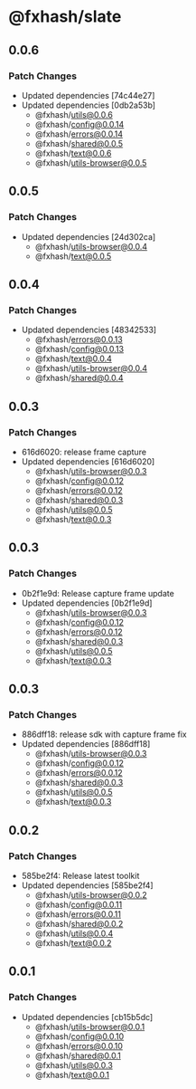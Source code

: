 # @fxhash/slate

## 0.0.6

### Patch Changes

- Updated dependencies [74c44e27]
- Updated dependencies [0db2a53b]
  - @fxhash/utils@0.0.6
  - @fxhash/config@0.0.14
  - @fxhash/errors@0.0.14
  - @fxhash/shared@0.0.5
  - @fxhash/text@0.0.6
  - @fxhash/utils-browser@0.0.5

## 0.0.5

### Patch Changes

- Updated dependencies [24d302ca]
  - @fxhash/utils-browser@0.0.4
  - @fxhash/text@0.0.5

## 0.0.4

### Patch Changes

- Updated dependencies [48342533]
  - @fxhash/errors@0.0.13
  - @fxhash/config@0.0.13
  - @fxhash/text@0.0.4
  - @fxhash/utils-browser@0.0.4
  - @fxhash/shared@0.0.4

## 0.0.3

### Patch Changes

- 616d6020: release frame capture
- Updated dependencies [616d6020]
  - @fxhash/utils-browser@0.0.3
  - @fxhash/config@0.0.12
  - @fxhash/errors@0.0.12
  - @fxhash/shared@0.0.3
  - @fxhash/utils@0.0.5
  - @fxhash/text@0.0.3

## 0.0.3

### Patch Changes

- 0b2f1e9d: Release capture frame update
- Updated dependencies [0b2f1e9d]
  - @fxhash/utils-browser@0.0.3
  - @fxhash/config@0.0.12
  - @fxhash/errors@0.0.12
  - @fxhash/shared@0.0.3
  - @fxhash/utils@0.0.5
  - @fxhash/text@0.0.3

## 0.0.3

### Patch Changes

- 886dff18: release sdk with capture frame fix
- Updated dependencies [886dff18]
  - @fxhash/utils-browser@0.0.3
  - @fxhash/config@0.0.12
  - @fxhash/errors@0.0.12
  - @fxhash/shared@0.0.3
  - @fxhash/utils@0.0.5
  - @fxhash/text@0.0.3

## 0.0.2

### Patch Changes

- 585be2f4: Release latest toolkit
- Updated dependencies [585be2f4]
  - @fxhash/utils-browser@0.0.2
  - @fxhash/config@0.0.11
  - @fxhash/errors@0.0.11
  - @fxhash/shared@0.0.2
  - @fxhash/utils@0.0.4
  - @fxhash/text@0.0.2

## 0.0.1

### Patch Changes

- Updated dependencies [cb15b5dc]
  - @fxhash/utils-browser@0.0.1
  - @fxhash/config@0.0.10
  - @fxhash/errors@0.0.10
  - @fxhash/shared@0.0.1
  - @fxhash/utils@0.0.3
  - @fxhash/text@0.0.1
